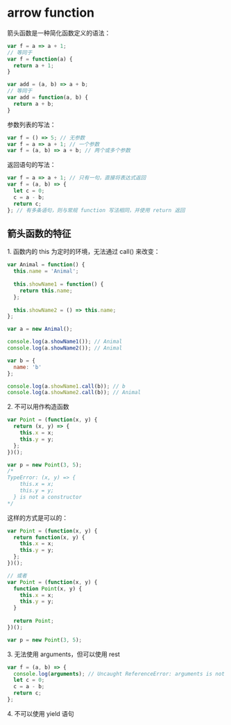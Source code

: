 arrow function
====

箭头函数是一种简化函数定义的语法：

```js
var f = a => a + 1;
// 等同于
var f = function(a) {
  return a + 1;
}

var add = (a, b) => a + b;
// 等同于
var add = function(a, b) {
  return a + b;
}
```

参数列表的写法：

```js
var f = () => 5; // 无参数
var f = a => a + 1; // 一个参数
var f = (a, b) => a + b; // 两个或多个参数
```

返回语句的写法：

```js
var f = a => a + 1; // 只有一句，直接将表达式返回
var f = (a, b) => {
  let c = 0;
  c = a - b;
  return c;
}; // 有多条语句，则与常规 function 写法相同，并使用 return 返回
```

箭头函数的特征
----

1\. 函数内的 this 为定时的环境，无法通过 call() 来改变：

```js
var Animal = function() {
  this.name = 'Animal';
  
  this.showName1 = function() {
    return this.name;
  };
  
  this.showName2 = () => this.name;
};

var a = new Animal();

console.log(a.showName1()); // Animal
console.log(a.showName2()); // Animal

var b = {
  name: 'b'
};

console.log(a.showName1.call(b)); // b
console.log(a.showName2.call(b)); // Animal
```

2\. 不可以用作构造函数

```js
var Point = (function(x, y) {
  return (x, y) => {
    this.x = x;
    this.y = y;
  };
})();

var p = new Point(3, 5);
/*
TypeError: (x, y) => {
    this.x = x;
    this.y = y;
  } is not a constructor
*/
```

这样的方式是可以的：

```js
var Point = (function(x, y) {
  return function(x, y) {
    this.x = x;
    this.y = y;
  };
})();

// 或者
var Point = (function(x, y) {
  function Point(x, y) {
    this.x = x;
    this.y = y;
  }
  
  return Point;
})();

var p = new Point(3, 5);
```

3\. 无法使用 arguments，但可以使用 rest

```js
var f = (a, b) => {
  console.log(arguments); // Uncaught ReferenceError: arguments is not defined
  let c = 0;
  c = a - b;
  return c;
};
```

4\. 不可以使用 yield 语句
